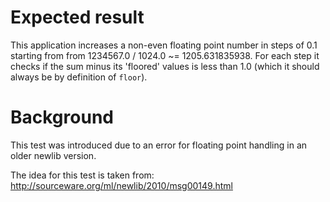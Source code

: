 Expected result
===============
This application increases a non-even floating point number in steps of 0.1
starting from from 1234567.0 / 1024.0 ~= 1205.631835938. For each step it checks
if the sum minus its 'floored' values is less than 1.0 (which it should always be
by definition of `floor`).

Background
==========
This test was introduced due to an error for floating point handling in an older
newlib version.

The idea for this test is taken from:
http://sourceware.org/ml/newlib/2010/msg00149.html
